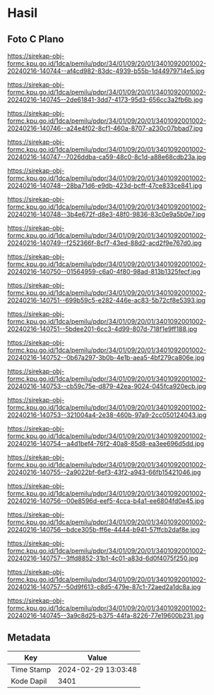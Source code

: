 # Hasil

## Foto C Plano

https://sirekap-obj-formc.kpu.go.id/1dca/pemilu/pdpr/34/01/09/20/01/3401092001002-20240216-140744--af4cd982-83dc-4939-b55b-1d44979714e5.jpg

https://sirekap-obj-formc.kpu.go.id/1dca/pemilu/pdpr/34/01/09/20/01/3401092001002-20240216-140745--2de61841-3dd7-4173-95d3-656cc3a2fb6b.jpg

https://sirekap-obj-formc.kpu.go.id/1dca/pemilu/pdpr/34/01/09/20/01/3401092001002-20240216-140746--a24e4f02-8cf1-460a-8707-a230c07bbad7.jpg

https://sirekap-obj-formc.kpu.go.id/1dca/pemilu/pdpr/34/01/09/20/01/3401092001002-20240216-140747--7026ddba-ca59-48c0-8c1d-a88e68cdb23a.jpg

https://sirekap-obj-formc.kpu.go.id/1dca/pemilu/pdpr/34/01/09/20/01/3401092001002-20240216-140748--28ba71d6-e9db-423d-bcff-47ce833ce841.jpg

https://sirekap-obj-formc.kpu.go.id/1dca/pemilu/pdpr/34/01/09/20/01/3401092001002-20240216-140748--3b4e672f-d8e3-48f0-9836-83c0e9a5b0e7.jpg

https://sirekap-obj-formc.kpu.go.id/1dca/pemilu/pdpr/34/01/09/20/01/3401092001002-20240216-140749--f252366f-8cf7-43ed-88d2-acd2f9e767d0.jpg

https://sirekap-obj-formc.kpu.go.id/1dca/pemilu/pdpr/34/01/09/20/01/3401092001002-20240216-140750--01564959-c6a0-4f80-98ad-813b1325fecf.jpg

https://sirekap-obj-formc.kpu.go.id/1dca/pemilu/pdpr/34/01/09/20/01/3401092001002-20240216-140751--699b59c5-e282-446e-ac83-5b72cf8e5393.jpg

https://sirekap-obj-formc.kpu.go.id/1dca/pemilu/pdpr/34/01/09/20/01/3401092001002-20240216-140751--5bdee201-6cc3-4d99-807d-718f1e9ff188.jpg

https://sirekap-obj-formc.kpu.go.id/1dca/pemilu/pdpr/34/01/09/20/01/3401092001002-20240216-140752--0b67a297-3b0b-4e1b-aea5-4bf279ca806e.jpg

https://sirekap-obj-formc.kpu.go.id/1dca/pemilu/pdpr/34/01/09/20/01/3401092001002-20240216-140753--cb59c75e-d879-42ea-9024-045fca920ecb.jpg

https://sirekap-obj-formc.kpu.go.id/1dca/pemilu/pdpr/34/01/09/20/01/3401092001002-20240216-140753--321004a4-2e38-460b-97a9-2cc050124043.jpg

https://sirekap-obj-formc.kpu.go.id/1dca/pemilu/pdpr/34/01/09/20/01/3401092001002-20240216-140754--a4d1bef4-76f2-40a8-85d8-ea3ee696d5dd.jpg

https://sirekap-obj-formc.kpu.go.id/1dca/pemilu/pdpr/34/01/09/20/01/3401092001002-20240216-140755--2a9022bf-6ef3-43f2-a943-66fb15421046.jpg

https://sirekap-obj-formc.kpu.go.id/1dca/pemilu/pdpr/34/01/09/20/01/3401092001002-20240216-140756--00e8596d-eef5-4cca-b4a1-ee6804fd0e45.jpg

https://sirekap-obj-formc.kpu.go.id/1dca/pemilu/pdpr/34/01/09/20/01/3401092001002-20240216-140756--bdce305b-ff6e-4444-b941-57ffcb2daf8e.jpg

https://sirekap-obj-formc.kpu.go.id/1dca/pemilu/pdpr/34/01/09/20/01/3401092001002-20240216-140757--3ffd8852-31b1-4c01-a83d-6d0f4075f250.jpg

https://sirekap-obj-formc.kpu.go.id/1dca/pemilu/pdpr/34/01/09/20/01/3401092001002-20240216-140757--50d9f613-c8d5-479e-87c1-72aed2a1dc8a.jpg

https://sirekap-obj-formc.kpu.go.id/1dca/pemilu/pdpr/34/01/09/20/01/3401092001002-20240216-140745--3a9c8d25-b375-44fa-8226-77e19600b231.jpg


## Metadata

| Key        | Value               |
| ---------- | ------------------- |
| Time Stamp | 2024-02-29 13:03:48 |
| Kode Dapil | 3401                |



